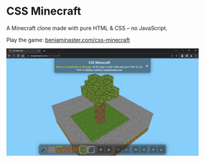 
# CSS Minecraft

A Minecraft clone made with pure HTML & CSS – no JavaScript.

Play the game: [benjaminaster.com/css-minecraft](https://benjaminaster.com/css-minecraft/)

![screenshot of CSS Minecraft](./assets/screenshot.png)
